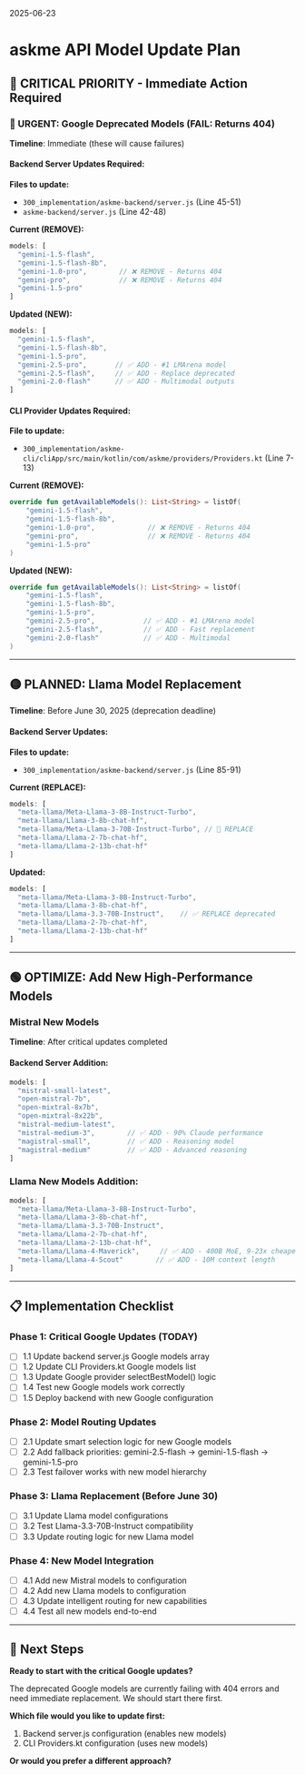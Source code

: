 2025-06-23

# askme API Model Update Plan

## 🚨 CRITICAL PRIORITY - Immediate Action Required

### 🔴 URGENT: Google Deprecated Models (FAIL: Returns 404)
**Timeline**: Immediate (these will cause failures)

#### Backend Server Updates Required:
**Files to update:**
- `300_implementation/askme-backend/server.js` (Line 45-51)
- `askme-backend/server.js` (Line 42-48)

**Current (REMOVE):**
```javascript
models: [
  "gemini-1.5-flash",
  "gemini-1.5-flash-8b", 
  "gemini-1.0-pro",        // ❌ REMOVE - Returns 404
  "gemini-pro",            // ❌ REMOVE - Returns 404  
  "gemini-1.5-pro"
]
```

**Updated (NEW):**
```javascript
models: [
  "gemini-1.5-flash",
  "gemini-1.5-flash-8b",
  "gemini-1.5-pro",
  "gemini-2.5-pro",       // ✅ ADD - #1 LMArena model
  "gemini-2.5-flash",     // ✅ ADD - Replace deprecated
  "gemini-2.0-flash"      // ✅ ADD - Multimodal outputs  
]
```

#### CLI Provider Updates Required:
**File to update:**
- `300_implementation/askme-cli/cliApp/src/main/kotlin/com/askme/providers/Providers.kt` (Line 7-13)

**Current (REMOVE):**
```kotlin
override fun getAvailableModels(): List<String> = listOf(
    "gemini-1.5-flash",           
    "gemini-1.5-flash-8b",        
    "gemini-1.0-pro",             // ❌ REMOVE - Returns 404
    "gemini-pro",                 // ❌ REMOVE - Returns 404
    "gemini-1.5-pro"              
)
```

**Updated (NEW):**
```kotlin
override fun getAvailableModels(): List<String> = listOf(
    "gemini-1.5-flash",           
    "gemini-1.5-flash-8b",        
    "gemini-1.5-pro",
    "gemini-2.5-pro",            // ✅ ADD - #1 LMArena model
    "gemini-2.5-flash",          // ✅ ADD - Fast replacement
    "gemini-2.0-flash"           // ✅ ADD - Multimodal
)
```

---

## 🟡 PLANNED: Llama Model Replacement 
**Timeline**: Before June 30, 2025 (deprecation deadline)

#### Backend Server Updates:
**Files to update:**
- `300_implementation/askme-backend/server.js` (Line 85-91)

**Current (REPLACE):**
```javascript
models: [
  "meta-llama/Meta-Llama-3-8B-Instruct-Turbo",
  "meta-llama/Llama-3-8b-chat-hf",
  "meta-llama/Meta-Llama-3-70B-Instruct-Turbo", // 🔄 REPLACE
  "meta-llama/Llama-2-7b-chat-hf",
  "meta-llama/Llama-2-13b-chat-hf"
]
```

**Updated:**
```javascript
models: [
  "meta-llama/Meta-Llama-3-8B-Instruct-Turbo",
  "meta-llama/Llama-3-8b-chat-hf", 
  "meta-llama/Llama-3.3-70B-Instruct",    // ✅ REPLACE deprecated
  "meta-llama/Llama-2-7b-chat-hf",
  "meta-llama/Llama-2-13b-chat-hf"
]
```

---

## 🟢 OPTIMIZE: Add New High-Performance Models

### Mistral New Models
**Timeline**: After critical updates completed

#### Backend Server Addition:
```javascript
models: [
  "mistral-small-latest",
  "open-mistral-7b",
  "open-mixtral-8x7b", 
  "open-mixtral-8x22b",
  "mistral-medium-latest",
  "mistral-medium-3",        // ✅ ADD - 90% Claude performance
  "magistral-small",         // ✅ ADD - Reasoning model
  "magistral-medium"         // ✅ ADD - Advanced reasoning
]
```

### Llama New Models Addition:
```javascript
models: [
  "meta-llama/Meta-Llama-3-8B-Instruct-Turbo",
  "meta-llama/Llama-3-8b-chat-hf",
  "meta-llama/Llama-3.3-70B-Instruct",
  "meta-llama/Llama-2-7b-chat-hf",
  "meta-llama/Llama-2-13b-chat-hf",
  "meta-llama/Llama-4-Maverick",     // ✅ ADD - 400B MoE, 9-23x cheaper
  "meta-llama/Llama-4-Scout"        // ✅ ADD - 10M context length
]
```

---

## 📋 Implementation Checklist

### Phase 1: Critical Google Updates (TODAY)
- [ ] 1.1 Update backend server.js Google models array
- [ ] 1.2 Update CLI Providers.kt Google models list  
- [ ] 1.3 Update Google provider selectBestModel() logic
- [ ] 1.4 Test new Google models work correctly
- [ ] 1.5 Deploy backend with new Google configuration

### Phase 2: Model Routing Updates
- [ ] 2.1 Update smart selection logic for new Google models
- [ ] 2.2 Add fallback priorities: gemini-2.5-flash → gemini-1.5-flash → gemini-1.5-pro
- [ ] 2.3 Test failover works with new model hierarchy

### Phase 3: Llama Replacement (Before June 30)
- [ ] 3.1 Update Llama model configurations
- [ ] 3.2 Test Llama-3.3-70B-Instruct compatibility
- [ ] 3.3 Update routing logic for new Llama model

### Phase 4: New Model Integration
- [ ] 4.1 Add new Mistral models to configuration
- [ ] 4.2 Add new Llama models to configuration  
- [ ] 4.3 Update intelligent routing for new capabilities
- [ ] 4.4 Test all new models end-to-end

---

## 🔧 Next Steps

**Ready to start with the critical Google updates?**

The deprecated Google models are currently failing with 404 errors and need immediate replacement. We should start there first.

**Which file would you like to update first:**
1. Backend server.js configuration (enables new models)
2. CLI Providers.kt configuration (uses new models)

**Or would you prefer a different approach?**
